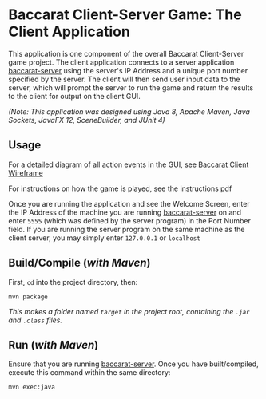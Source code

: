 # Baccarat Client-Server Game: The Client Application

This application is one component of the overall Baccarat Client-Server game project. The client application connects to a server application [baccarat-server](https://github.com/N19htw1n9/Baccarat-Server) using the server's IP Address and a unique port number specified by the server. The client will then send user input data to the server, which will prompt the server to run the game and return the results to the client for output on the client GUI.

_(Note: This application was designed using Java 8, Apache Maven, Java Sockets, JavaFX 12, SceneBuilder, and JUnit 4)_

## Usage

For a detailed diagram of all action events in the GUI, see [Baccarat Client Wireframe](../main/BaccaratClientWireframe)

For instructions on how the game is played, see the instructions pdf

Once you are running the application and see the Welcome Screen, enter the IP Address of the machine you are running [baccarat-server](https://github.com/N19htw1n9/Baccarat-Server) on and enter `5555` (which was defined by the server program) in the Port Number field. If you are running the server program on the same machine as the client server, you may simply enter `127.0.0.1` or `localhost`

## Build/Compile (_with Maven_)

First, `cd` into the project directory, then:

```
mvn package
```

_This makes a folder named `target` in the project root, containing the `.jar` and `.class` files._

## Run (_with Maven_)

Ensure that you are running [baccarat-server](https://github.com/N19htw1n9/Baccarat-Server). Once you have built/compiled, execute this command within the same directory:

```
mvn exec:java
```
